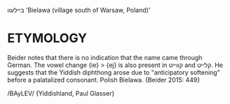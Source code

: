 ביילעוו
'Bielawa (village south of Warsaw, Poland)'

ETYMOLOGY
===========
Beider notes that there is no indication that the name came through German. The vowel change {ie} > {ej} is also present in קווייט and קלייט. He suggests that the Yiddish diphthong arose due to "anticipatory softening" before a palatalized consonant.
Polish Bielawa.
{Beider 2015: 449}

/BAyLEV/ {Yiddishland, Paul Glasser}